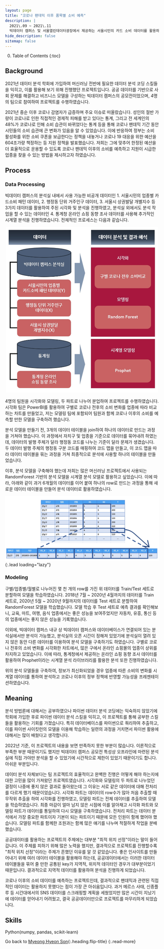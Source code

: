 ```yaml
---
layout: page
title: "코로나 팬데믹 이후 품목별 소비 예측"
description: |
  2021\.09 ~ 2021\.11  
  빅데이터 캠퍼스 및 서울열린데이터광장에서 제공하는 서울시민의 카드 소비 데이터를 활용하여 코로나 이후 품목별 소비를 분석한 팀 프로젝트입니다.
hide_description: false
sitemap: false
---
```


0. Table of Contents
{:toc}


## Background

2021년 데이터 분석 학회에 가입하여 머신러닝 전반에 필요한 데이터 분석 코딩 스킬들을 익히고, 이를 활용해 보기 위해 진행했던 프로젝트입니다. 공공 데이터를 기반으로 사회 문제를 해결하고 비즈니스 모델을 구성하는 빅데이터 캠퍼스의 공모전이었으며, 4명의 팀으로 참여하여 프로젝트를 수행하였습니다. 

2021년 중순 이후 코로나 감염자가 급증하며 주요 이슈로 떠올랐습니다. 성인의 절반 가량이 코로나로 인한 직접적인 경제적 피해를 받고 있다는 통계, 그리고 전 세계인의 48%가 코로나로 인해 소비 습관이 바뀌었다는 통계 등을 통해 코로나 팬데믹 기간 동안 시민들의 소비 습관에 큰 변화가 있음을 알 수 있었습니다. 이에 반응하여 정부는 소비 활성화를 위한 소비 쿠폰을 보급한다는 정책을 내놓거나 코로나 19 대응을 위한 예산을 604조가량 책정하는 등 지원 정책을 발표했습니다. 저희는 그에 맞추어 한정된 예산을 더 효율적으로 운용할 수 있도록 코로나 팬데믹 이후의 소비를 예측하고 지원이 시급한 업종을 찾을 수 있는 방법을 제시하고자 하였습니다.


## Process

### Data Processing

빅데이터 캠퍼스의 분석실 내에서 사용 가능한 비공개 데이터인 1. 서울시민의 업종별 카드소비 패턴 데이터, 2. 행정동 단위 거주인구 데이터, 3. 서울시 상권발달 개별지수 등 3가지 데이터를 활용하여 주된 시각화 및 분석을 진행하였고, 분석실 외에서도 분석 작업을 할 수 있는 데이터인 4. 통계청 온라인 쇼핑 동향 조사 데이터를 사용해 추가적인 시계열 분석을 진행하였습니다. 전체적인 프로세스는 다음과 같습니다.

<p align="center">
  <img width="500" src="/assets/img/projects/covid-process-all.jpg">
</p>

4명의 팀원을 시각화와 모델링, 두 파트로 나누어 분업하여 프로젝트를 수행하였습니다. 시각화 팀은 PowerBI를 활용하여 구별로 코로나 전후의 소비 변화를 업종에 따라 비교하는 차트를 만들었고, 저는 모델링 팀에 포함되어 팀원과 함께 코로나 이후의 소비를 예측할 만한 모델을 구축하려 했습니다.

분석 모델을 만들기 전, 3개의 데이터 테이블을 join하여 하나의 데이터로 만드는 과정을 거쳐야 했습니다. 이 과정에서 자치구 및 업종을 기준으로 데이터를 묶어내려 하였는데, 데이터의 발행 주체가 달라 행정동 코드를 나누는 기준이 달라 문제가 생겼습니다. 두 데이터 발행 주체의 행정동 구분 코드를 매핑하여 코드 맵을 만들고, 이 코드 맵을 따라 데이터 테이블을 묶는 과정을 거쳐 최종적으로 분석에 사용할 하나의 테이블을 만들었습니다.

이후, 분석 모델을 구축해야 했는데 저희는 많은 머신러닝 프로젝트에서 사용되는 RandomForest 기반의 분석 모델을 시계열 분석 모델로 활용하고 싶었습니다. 이에 따라, 아래와 같이 과거 6개월의 데이터를 이어 붙여 하나의 row로 만드는 과정을 통해 새로운 데이터 테이블을 만들어 분석 데이터로 활용하였습니다.

![covid-time-series-data](/assets/img/projects/covid-time-series-data.jpg){:.lead loading="lazy"}


### Modeling

구별/업종별/월별로 나누어진 몇 천 개의 row를 가진 위 데이터를 Train/Test 세트로 분할하여 모델을 학습하였습니다. 2018년 7월 ~ 2020년 4월까지의 데이터를 Train 세트로, 2020년 5월 ~ 2020년 9월까지의 데이터를 Test 세트로 분할하여 RandomForest 모델을 학습했습니다. 모델 학습 후 Test 세트로 예측 결과를 확인해보니, 교육, 마트, 여행, 음식 업종에서는 좋은 성능을 보여주었지만 자동차, 유흥, 통신 등의 업종에서는 좋지 않은 성능을 기록했습니다.

이외에, 빅데이터 캠퍼스 내규 상 빅데이터 캠퍼스와 데이터베이스가 연결되어 있는 분석실에서만 분석이 가능했고, 분석실의 오픈 시간이 정해져 있었기에 분석실이 열려 있지 않은 동안 다른 데이터를 이용하여 분석 모델을 구축하기도 하였습니다. 구별로 코로나 전후의 소비 변화를 시각화한 차트에서, 많은 구에서 온라인 쇼핑몰의 업종이 상위를 차지하고 있었습니다. 이에 따라, 통계청에서 제공하는 온라인 쇼핑 동향 조사 데이터를 활용하여 Prophet이라는 시계열 분석 라이브러리를 활용한 분석 또한 진행하였습니다.

위의 분석 모델들을 구축하여, 정보가 최신화되었을 경우 업종에 따른 소비의 변화를 시계열 데이터를 통하여 분석하고 코로나 이후의 정부 정책에 반영할 가능성을 프레젠테이션하였습니다.


## Meaning

분석 방법론에 대해서는 공부하였으나 파이썬 데이터 분석 코딩에는 익숙하지 않았기에 학회에 가입한 후로 파이썬 데이터 분석 스킬을 익히고, 이 프로젝트를 통해 공부한 스킬들을 활용하는 기회를 가졌습니다. 특히 데이터베이스를 파이썬으로 쿼리하여 추출하고, 이를 파이썬 사이킷런의 모델을 이용해 학습하는 일련의 과정을 거치면서 파이썬 활용에 대해서는 많이 배웠다고 생각합니다.

2022년 기준, 이 프로젝트의 내용을 보면 만족하지 못한 부분이 많습니다. 이론적으로 부족한 부분 때문이기도 했지만 빅데이터 캠퍼스 공모전 특성상 오프라인에 마련된 분석실에 직접 가야만 분석을 할 수 있었기에 시간적으로 제한이 있었기 때문이기도 합니다. 아쉬운 부분입니다.

데이터 분석 자체보다는 팀 프로젝트의 효율적이고 완벽한 진행은 어떻게 해야 하는지에 대한 고민을 많이 가져왔던 프로젝트였습니다. 시각화와 모델링의 두 파트로 나누었던 결정이 나중에 좋지 않은 결과로 돌아왔는데 그 이유는 서로 같은 데이터에 대해 전처리를 다르게 했기 때문이었습니다. 시각화 파트는 데이터의 row수가 많아 처음 추출할 때 무작위 추출을 하여 시각화를 진행하였고, 모델링 파트는 전체 데이터를 추출하여 모델을 학습하였습니다. 최종 마감이 얼마 남지 않은 시점에 이를 알아채고 시각화 파트와 모델링 파트가 데이터를 통일하여 다시 모델을 구축하였습니다. 전처리 파트는 데이터 분석에서 가장 중요한 파트이자 기본이 되는 파트이기 때문에 모든 인원이 함께 했어야 했습니다. 모델링 파트를 함께한 조원과는 함께 많은 얘기를 나누며 적절하게 작업을 분배했습니다.

공공데이터를 활용하는 프로젝트의 주제에는 대부분 "최적 위치 선정"이라는 말이 들어갑니다. 이 주제를 피하기 위해 많은 노력을 했지만, 결과적으로 프로젝트를 진행할수록 "최적 위치 선정"이라는 주제가 흔했던 이유를 알 것 같았습니다. 좋은 인사이트를 만들어내기 위해 여러 데이터 테이블을 활용해야 하는데, 공공데이터에서는 이러한 데이터 테이블들을 묶어 줄 만한 공통된 key가 지역적, 위치적 데이터인 경우가 대부분이었기 때문입니다. 결과적으로 지역적 데이터를 활용하여 분석을 진행하게 되었습니다.

코로나 이후의 소비 데이터를 예측하는 프로젝트인데, 결과적으로 팬데믹과 관련된 직접적인 데이터는 활용하지 못했다는 점이 가장 큰 아쉬움입니다. 과거 메르스 사태, 신종플루 등 시간대에서의 SNS 데이터를 스크래핑할 계획을 세웠었지만 많은 시간이 지났기에 데이터를 얻어내기 어려웠고, 결국 공공데이터만으로 프로젝트를 마무리하게 되었습니다.



## Skills

Python(numpy, pandas, scikit-learn)


Go back to [Myeong Hyeon Son](/about/#projects){:.heading.flip-title}
{:.read-more}